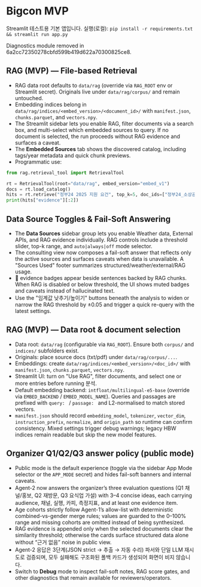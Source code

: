 # Bigcon MVP
Streamlit 테스트용 기본 앱입니다.
실행(로컬): `pip install -r requirements.txt && streamlit run app.py`

Diagnostics module removed in 6a2cc72350278cbfd599b419d622a70300825ce8.

## RAG (MVP) — File-based Retrieval
- RAG data root defaults to `data/rag` (override via `RAG_ROOT` env or Streamlit secret). Originals live under `data/rag/corpus/` and remain untouched.
- Embedding indices belong in `data/rag/indices/<embed_version>/<document_id>/` with `manifest.json`, `chunks.parquet`, and `vectors.npy`.
- The Streamlit sidebar lets you enable RAG, filter documents via a search box, and multi-select which embedded sources to query. If no document is selected, the run proceeds without RAG evidence and surfaces a caveat.
- The **Embedded Sources** tab shows the discovered catalog, including tags/year metadata and quick chunk previews.
- Programmatic use:

```python
from rag.retrieval_tool import RetrievalTool

rt = RetrievalTool(root="data/rag", embed_version="embed_v1")
docs = rt.load_catalog()
hits = rt.retrieve("정부24 2025 지원 요건", top_k=5, doc_ids=["정부24_소상공인_가이드_2025"])
print(hits["evidence"][:2])
```

## Data Source Toggles & Fail-Soft Answering
- The **Data Sources** sidebar group lets you enable Weather data, External APIs, and RAG evidence individually. RAG controls include a threshold slider, top-k range, and `auto|always|off` mode selector.
- The consulting view now composes a fail-soft answer that reflects only the active sources and surfaces caveats when data is unavailable. A "Sources Used" footer summarizes structured/weather/external/RAG usage.
- 📎 evidence badges appear beside sentences backed by RAG chunks. When RAG is disabled or below threshold, the UI shows muted badges and caveats instead of hallucinated text.
- Use the "임계값 낮추기/높이기" buttons beneath the analysis to widen or narrow the RAG threshold by ±0.05 and trigger a quick re-query with the latest settings.

## RAG (MVP) — Data root & document selection
- Data root: `data/rag` (configurable via `RAG_ROOT`). Ensure both `corpus/` and `indices/` subfolders exist.
- Originals: place source docs (txt/pdf) under `data/rag/corpus/...`.
- Embeddings: create `data/rag/indices/<embed_version>/<doc_id>/` with `manifest.json`, `chunks.parquet`, `vectors.npy`.
- Streamlit UI: turn on "Use RAG", filter documents, and select one or more entries before running 분석.
- Default embedding backend: `intfloat/multilingual-e5-base` (override via `EMBED_BACKEND` / `EMBED_MODEL_NAME`). Queries and passages are prefixed with `query: ` / `passage: ` and L2-normalised to match stored vectors.
- `manifest.json` should record `embedding_model`, `tokenizer`, `vector_dim`, `instruction_prefix`, `normalize`, and `origin_path` so runtime can confirm consistency. Mixed settings trigger debug warnings; legacy HBW indices remain readable but skip the new model features.

## Organizer Q1/Q2/Q3 answer policy (public mode)
- Public mode is the default experience (toggle via the sidebar App Mode selector or the `APP_MODE` secret) and hides fail-soft banners and internal caveats.
- Agent-2 now answers the organizer’s three evaluation questions (Q1 채널/홍보, Q2 재방문, Q3 요식업 가설) with 3–4 concise ideas, each carrying audience, 채널, 실행, 카피, 측정지표, and at least one evidence item.
- Age cohorts strictly follow Agent-1’s allow-list with deterministic combined-vs-gender merge rules; values are guarded to the 0–100% range and missing cohorts are omitted instead of being synthesized.
- RAG evidence is appended only when the selected documents clear the similarity threshold; otherwise the cards surface structured data alone without “근거 없음” noise in public view.
- Agent-2 응답은 3단계(JSON strict → 추출 → 자동 수리) 파서와 단일 LLM 재시도로 검증되며, 모두 실패해도 구조화된 폴백 카드가 생성되어 화면이 비지 않습니다.
- Switch to **Debug** mode to inspect fail-soft notes, RAG score gates, and other diagnostics that remain available for reviewers/operators.
